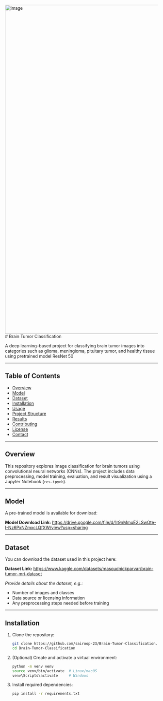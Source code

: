 <img width="1920" height="1080" alt="image" src="https://github.com/user-attachments/assets/4da5df13-2be9-4563-9753-4f49acfad5c0" /># Brain Tumor Classification

A deep learning–based project for classifying brain tumor images into categories such as glioma, meningioma, pituitary tumor, and healthy tissue using pretrained model ResNet 50

---

## Table of Contents

- [Overview](#overview)  
- [Model](#model)  
- [Dataset](#dataset)  
- [Installation](#installation)  
- [Usage](#usage)  
- [Project Structure](#project-structure)  
- [Results](#results)  
- [Contributing](#contributing)  
- [License](#license)  
- [Contact](#contact)

---

## Overview

This repository explores image classification for brain tumors using convolutional neural networks (CNNs). The project includes data preprocessing, model training, evaluation, and result visualization using a Jupyter Notebook (`res.ipynb`).

---

## Model

A pre-trained model is available for download:

**Model Download Link:** https://drive.google.com/file/d/1r9nMmuE2LSwOte-I-Nz6PxNZmxcLQfXW/view?usp=sharing  



---

## Dataset

You can download the dataset used in this project here:

**Dataset Link:** https://www.kaggle.com/datasets/masoudnickparvar/brain-tumor-mri-dataset

*Provide details about the dataset, e.g.:*  
- Number of images and classes  
- Data source or licensing information  
- Any preprocessing steps needed before training

---

## Installation

1. Clone the repository:  
   ```bash
   git clone https://github.com/sairoop-23/Brain-Tumor-Classification.git
   cd Brain-Tumor-Classification

2. (Optional) Create and activate a virtual environment:
    ```bash
    python -m venv venv
    source venv/bin/activate  # Linux/macOS
    venv\Scripts\activate     # Windows


3. Install required dependencies:
    ```bash
    pip install -r requirements.txt
